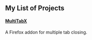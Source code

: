 ## My List of Projects

#### [MultiTabX](https://github.com/jaganio/multitabx)
A Firefox addon for multiple tab closing.
